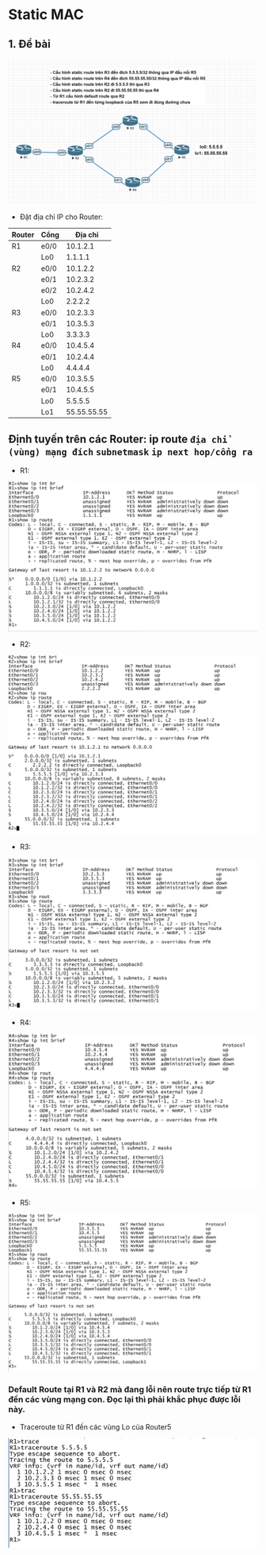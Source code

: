 # Static MAC

## 1. Đề bài

![1](/image/2023-03-10-1.png)

- Đặt địa chỉ IP cho Router: 
        
| Router | Cổng | Địa chỉ |       
| -- | ---- | -------- |        
| R1 | e0/0 | 10.1.2.1 |
|    | Lo0 | 1.1.1.1 |
| R2 | e0/0 | 10.1.2.2 |
|    | e0/1 | 10.2.3.2 |
|    | e0/2 | 10.2.4.2 |
|    | Lo0 | 2.2.2.2 |
| R3 | e0/0 | 10.2.3.3 |
|    | e0/1 | 10.3.5.3 |
|    | Lo0 | 3.3.3.3 |
| R4 | e0/0 | 10.4.5.4 |
|    | e0/1 | 10.2.4.4 |
|    | Lo0 | 4.4.4.4 |
| R5 | e0/0 | 10.3.5.5 |
|    | e0/1 | 10.4.5.5 |
|    | Lo0 | 5.5.5.5 |
|    | Lo1 | 55.55.55.55 | 

## Định tuyến trên các Router: ip route `địa chỉ (vùng) mạng đích` `subnetmask` `ip next hop/cổng ra` 
- R1: 

![2](/image/2023-03-10-2.png)

- R2:
 
![3](/image/2023-03-10-3.png)

- R3: 

![4](/image/2023-03-10-4.png)

- R4: 

![5](/image/2023-03-10-5.png)

- R5: 

![6](/image/2023-03-10-6.png)

### Default Route tại R1 và R2 mà đang lỗi nên route trực tiếp từ R1 đến các vùng mạng con. Đọc lại thì phải khắc phục được lỗi này.

- Traceroute từ R1 đến các vùng Lo của Router5

![7](/image/2023-03-10-7.png)
